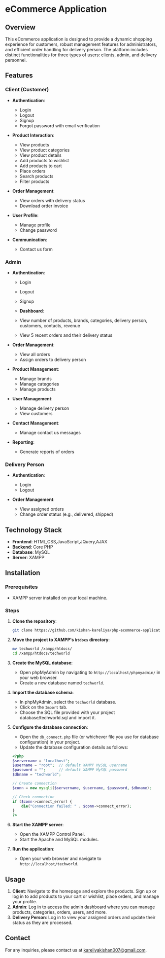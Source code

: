 # eCommerce Application

## Overview
This eCommerce application is designed to provide a dynamic shopping experience for customers, robust management features for administrators, and efficient order handling for delivery person. The platform includes distinct functionalities for three types of users: clients, admin, and delivery personnel.

## Features

### Client (Customer)
- **Authentication**:
  - Login
  - Logout
  - Signup
  - Forgot password with email verification

- **Product Interaction**:
  - View products
  - View product categories
  - View product details
  - Add products to wishlist
  - Add products to cart
  - Place orders
  - Search products
  - Filter products

- **Order Management**:
  - View orders with delivery status
  - Download order invoice

- **User Profile**:
  - Manage profile
  - Change password

- **Communication**:
  - Contact us form

### Admin
- **Authentication**:
  - Login
  - Logout
  - Signup
    
  - **Dashboard**:
  - View number of products, brands, categories, delivery person, customers, contacts, revenue
  - View 5 recent orders and their delivery status

- **Order Management**:
  - View all orders
  - Assign orders to delivery person

- **Product Management**:
  - Manage brands
  - Manage categories
  - Manage products

- **User Management**:
  - Manage delivery person
  - View customers

- **Contact Management**:
  - Manage contact us messages

- **Reporting**:
  - Generate reports of orders

### Delivery Person
- **Authentication**:
  - Login
  - Logout

- **Order Management**:
  - View assigned orders
  - Change order status (e.g., delivered, shipped)

## Technology Stack
- **Frontend**: HTML,CSS,JavaScript,JQuery,AJAX
- **Backend**: Core PHP
- **Database**: MySQL
- **Server**: XAMPP

## Installation

### Prerequisites
- XAMPP server installed on your local machine. 

### Steps
1. **Clone the repository**:
    ```sh
    git clone https://github.com/kishan-kareliya/php-ecommerce-application.git
    ```

2. **Move the project to XAMPP's `htdocs` directory**:
    ```sh
    mv techworld /xampp/htdocs/
    cd /xampp/htdocs/techworld
    ```

3. **Create the MySQL database**:
    - Open phpMyAdmin by navigating to `http://localhost/phpmyadmin/` in your web browser.
    - Create a new database named `techworld`.

4. **Import the database schema**:
    - In phpMyAdmin, select the `techworld` database.
    - Click on the `Import` tab.
    - Choose the SQL file provided with your project database/techworld.sql and import it.

5. **Configure the database connection**:
    - Open the `db_connect.php` file (or whichever file you use for database configuration) in your project.
    - Update the database configuration details as follows:
    ```php
    <?php
    $servername = "localhost";
    $username = "root";  // default XAMPP MySQL username
    $password = "";      // default XAMPP MySQL password
    $dbname = "techworld";

    // Create connection
    $conn = new mysqli($servername, $username, $password, $dbname);

    // Check connection
    if ($conn->connect_error) {
        die("Connection failed: " . $conn->connect_error);
    }
    ?>
    ```

6. **Start the XAMPP server**:
    - Open the XAMPP Control Panel.
    - Start the Apache and MySQL modules.

7. **Run the application**:
    - Open your web browser and navigate to `http://localhost/techworld`.


## Usage
1. **Client**: Navigate to the homepage and explore the products. Sign up or log in to add products to your cart or wishlist, place orders, and manage your profile.
2. **Admin**: Log in to access the admin dashboard where you can manage products, categories, orders, users, and more.
3. **Delivery Person**: Log in to view your assigned orders and update their status as they are processed.

## Contact
For any inquiries, please contact us at kareliyakishan007@gmail.com.

